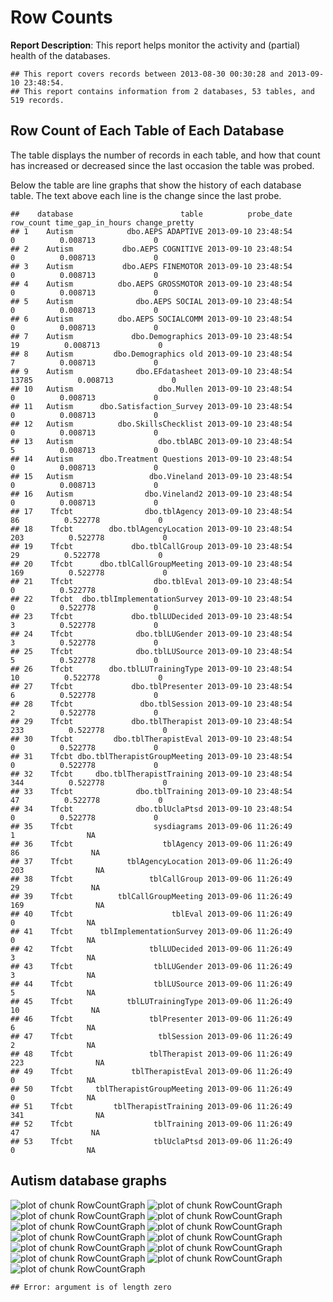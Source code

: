 <!-- Specify the report's official name, goal & description. -->
# Row Counts
**Report Description**: This report helps monitor the activity and (partial) health of the databases.

<!-- Point knitr to the underlying code file so it knows where to look for the chunks. -->



<!-- Load the packages.  Suppress the output when loading packages. --> 



<!-- Load any Global Functions declared in the R file.  Suppress the output. --> 



<!-- Declare any global functions specific to a Rmd output.  Suppress the output. --> 


<!-- Load the dataset.   -->


<!-- Tweak the dataset.   -->




```
## This report covers records between 2013-08-30 00:30:28 and 2013-09-10 23:48:54.
## This report contains information from 2 databases, 53 tables, and 519 records.
```


## Row Count of Each Table of Each Database
The table displays the number of records in each table, and how that count has increased or decreased since the last occasion the table was probed.

Below the table are line graphs that show the history of each database table.  The text above each line is the change since the last probe.


```
##    database                        table          probe_date row_count time_gap_in_hours change_pretty
## 1    Autism            dbo.AEPS ADAPTIVE 2013-09-10 23:48:54         0          0.008713             0
## 2    Autism           dbo.AEPS COGNITIVE 2013-09-10 23:48:54         0          0.008713             0
## 3    Autism           dbo.AEPS FINEMOTOR 2013-09-10 23:48:54         0          0.008713             0
## 4    Autism          dbo.AEPS GROSSMOTOR 2013-09-10 23:48:54         0          0.008713             0
## 5    Autism              dbo.AEPS SOCIAL 2013-09-10 23:48:54         0          0.008713             0
## 6    Autism          dbo.AEPS SOCIALCOMM 2013-09-10 23:48:54         0          0.008713             0
## 7    Autism             dbo.Demographics 2013-09-10 23:48:54        19          0.008713             0
## 8    Autism         dbo.Demographics old 2013-09-10 23:48:54         7          0.008713             0
## 9    Autism              dbo.EFdatasheet 2013-09-10 23:48:54     13785          0.008713             0
## 10   Autism                   dbo.Mullen 2013-09-10 23:48:54         0          0.008713             0
## 11   Autism      dbo.Satisfaction_Survey 2013-09-10 23:48:54         0          0.008713             0
## 12   Autism          dbo.SkillsChecklist 2013-09-10 23:48:54         0          0.008713             0
## 13   Autism                   dbo.tblABC 2013-09-10 23:48:54         5          0.008713             0
## 14   Autism      dbo.Treatment Questions 2013-09-10 23:48:54         0          0.008713             0
## 15   Autism                 dbo.Vineland 2013-09-10 23:48:54         0          0.008713             0
## 16   Autism                dbo.Vineland2 2013-09-10 23:48:54         0          0.008713             0
## 17    Tfcbt                dbo.tblAgency 2013-09-10 23:48:54        86          0.522778             0
## 18    Tfcbt        dbo.tblAgencyLocation 2013-09-10 23:48:54       203          0.522778             0
## 19    Tfcbt             dbo.tblCallGroup 2013-09-10 23:48:54        29          0.522778             0
## 20    Tfcbt      dbo.tblCallGroupMeeting 2013-09-10 23:48:54       169          0.522778             0
## 21    Tfcbt                  dbo.tblEval 2013-09-10 23:48:54         0          0.522778             0
## 22    Tfcbt  dbo.tblImplementationSurvey 2013-09-10 23:48:54         0          0.522778             0
## 23    Tfcbt             dbo.tblLUDecided 2013-09-10 23:48:54         3          0.522778             0
## 24    Tfcbt              dbo.tblLUGender 2013-09-10 23:48:54         3          0.522778             0
## 25    Tfcbt              dbo.tblLUSource 2013-09-10 23:48:54         5          0.522778             0
## 26    Tfcbt        dbo.tblLUTrainingType 2013-09-10 23:48:54        10          0.522778             0
## 27    Tfcbt             dbo.tblPresenter 2013-09-10 23:48:54         6          0.522778             0
## 28    Tfcbt               dbo.tblSession 2013-09-10 23:48:54         2          0.522778             0
## 29    Tfcbt             dbo.tblTherapist 2013-09-10 23:48:54       233          0.522778             0
## 30    Tfcbt         dbo.tblTherapistEval 2013-09-10 23:48:54         0          0.522778             0
## 31    Tfcbt dbo.tblTherapistGroupMeeting 2013-09-10 23:48:54         0          0.522778             0
## 32    Tfcbt     dbo.tblTherapistTraining 2013-09-10 23:48:54       344          0.522778             0
## 33    Tfcbt              dbo.tblTraining 2013-09-10 23:48:54        47          0.522778             0
## 34    Tfcbt              dbo.tblUclaPtsd 2013-09-10 23:48:54         0          0.522778             0
## 35    Tfcbt                  sysdiagrams 2013-09-06 11:26:49         1                NA              
## 36    Tfcbt                    tblAgency 2013-09-06 11:26:49        86                NA              
## 37    Tfcbt            tblAgencyLocation 2013-09-06 11:26:49       203                NA              
## 38    Tfcbt                 tblCallGroup 2013-09-06 11:26:49        29                NA              
## 39    Tfcbt          tblCallGroupMeeting 2013-09-06 11:26:49       169                NA              
## 40    Tfcbt                      tblEval 2013-09-06 11:26:49         0                NA              
## 41    Tfcbt      tblImplementationSurvey 2013-09-06 11:26:49         0                NA              
## 42    Tfcbt                 tblLUDecided 2013-09-06 11:26:49         3                NA              
## 43    Tfcbt                  tblLUGender 2013-09-06 11:26:49         3                NA              
## 44    Tfcbt                  tblLUSource 2013-09-06 11:26:49         5                NA              
## 45    Tfcbt            tblLUTrainingType 2013-09-06 11:26:49        10                NA              
## 46    Tfcbt                 tblPresenter 2013-09-06 11:26:49         6                NA              
## 47    Tfcbt                   tblSession 2013-09-06 11:26:49         2                NA              
## 48    Tfcbt                 tblTherapist 2013-09-06 11:26:49       223                NA              
## 49    Tfcbt             tblTherapistEval 2013-09-06 11:26:49         0                NA              
## 50    Tfcbt     tblTherapistGroupMeeting 2013-09-06 11:26:49         0                NA              
## 51    Tfcbt         tblTherapistTraining 2013-09-06 11:26:49       341                NA              
## 52    Tfcbt                  tblTraining 2013-09-06 11:26:49        47                NA              
## 53    Tfcbt                  tblUclaPtsd 2013-09-06 11:26:49         0                NA
```


## Autism  database graphs
![plot of chunk RowCountGraph](FigureRmd/RowCountGraph1.png) ![plot of chunk RowCountGraph](FigureRmd/RowCountGraph2.png) ![plot of chunk RowCountGraph](FigureRmd/RowCountGraph3.png) ![plot of chunk RowCountGraph](FigureRmd/RowCountGraph4.png) ![plot of chunk RowCountGraph](FigureRmd/RowCountGraph5.png) ![plot of chunk RowCountGraph](FigureRmd/RowCountGraph6.png) ![plot of chunk RowCountGraph](FigureRmd/RowCountGraph7.png) ![plot of chunk RowCountGraph](FigureRmd/RowCountGraph8.png) ![plot of chunk RowCountGraph](FigureRmd/RowCountGraph9.png) ![plot of chunk RowCountGraph](FigureRmd/RowCountGraph10.png) ![plot of chunk RowCountGraph](FigureRmd/RowCountGraph11.png) ![plot of chunk RowCountGraph](FigureRmd/RowCountGraph12.png) ![plot of chunk RowCountGraph](FigureRmd/RowCountGraph13.png) 

```
## Error: argument is of length zero
```

